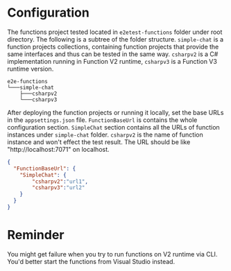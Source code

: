 ﻿# Configuration

The functions project tested located in `e2etest-functions` folder under root directory. The following is a subtree of the folder structure. `simple-chat` is a function projects collections, containing function projects that provide the same interfaces and thus can be tested in the same way. `csharpv2` is a C# implementation running in Function V2 runtime, `csharpv3` is a Function V3 runtime version.

```
e2e-functions
└───simple-chat
    ├───csharpv2
    └───csharpv3
```

After deploying the function projects or running it locally, set the base URLs in the `appsettings.json` file. `FunctionBaseUrl` is contains the whole configuration section. `SimpleChat` section contains all the URLs of function instances under `simple-chat` folder. `csharpv2` is the name of function instance and won't effect the test result. The URL should be like "http://localhost:7071" on localhost.
```json
{
  "FunctionBaseUrl": {
    "SimpleChat": {
        "csharpv2":"url1",
        "csharpv3":"url2"
    }
  }
}
```

# Reminder
You might get failure when you try to run functions on V2 runtime via CLI. You'd better start the functions from Visual Studio instead.